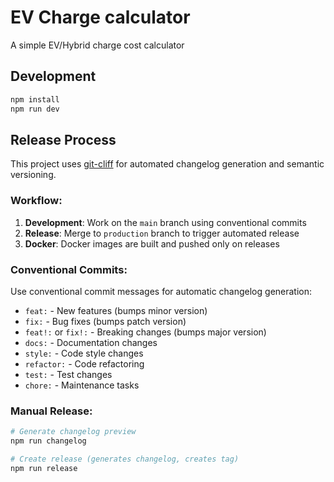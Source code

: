 # EV Charge calculator

A simple EV/Hybrid charge cost calculator

## Development

```bash
npm install
npm run dev
```

## Release Process

This project uses [git-cliff](https://git-cliff.org/) for automated changelog generation and semantic versioning.

### Workflow:

1. **Development**: Work on the `main` branch using conventional commits
2. **Release**: Merge to `production` branch to trigger automated release
3. **Docker**: Docker images are built and pushed only on releases

### Conventional Commits:

Use conventional commit messages for automatic changelog generation:

- `feat:` - New features (bumps minor version)
- `fix:` - Bug fixes (bumps patch version)
- `feat!:` or `fix!:` - Breaking changes (bumps major version)
- `docs:` - Documentation changes
- `style:` - Code style changes
- `refactor:` - Code refactoring
- `test:` - Test changes
- `chore:` - Maintenance tasks

### Manual Release:

```bash
# Generate changelog preview
npm run changelog

# Create release (generates changelog, creates tag)
npm run release
```
